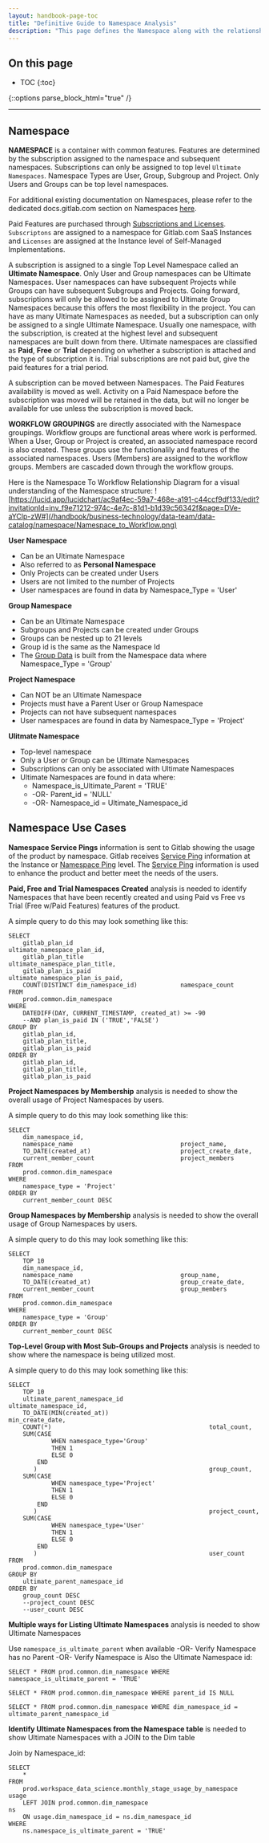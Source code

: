 ```yaml
---
layout: handbook-page-toc
title: "Definitive Guide to Namespace Analysis"
description: "This page defines the Namespace along with the relationship to Workflow groups as well as give directions for Namespace Data Analysis"
---
```


## On this page
- TOC
{:toc}

{::options parse_block_html="true" /}

---
## Namespace 

**NAMESPACE** 
is a container with common features.  Features are determined by the subscription assigned to the namespace and subsequent namespaces.  Subscriptions can only be assigned to top level `Ultimate Namespaces`.  Namespace Types are User, Group, Subgroup and Project.  Only Users and Groups can be top level namespaces.  

For additional existing documentation on Namespaces, please refer to the dedicated docs.gitlab.com section on Namespaces [here](https://docs.gitlab.com/ee/user/group/index.html#namespaces). 

Paid Features are purchased through [Subscriptions and Licenses](https://about.gitlab.com/pricing/licensing-faq/#what-do-i-need-in-order-to-use-my-subscription-or-license).  `Subscriptons` are assigned to a namespace for Gitlab.com SaaS Instances and `Licenses` are assigned at the Instance level of Self-Managed Implementations.  

A subscription is assigned to a single Top Level Namespace called an **Ultimate Namespace**.  Only User and Group namespaces can be Ultimate Namespaces.  User namespaces can have subsequent Projects while Groups can have subsequent Subgroups and Projects. Going forward, subscriptions will only be allowed to be assigned to Ultimate Group Namespaces because this offers the most flexibility in the project. You can have as many Ultimate Namespaces as needed, but a subscription can only be assigned to a single Ultimate Namespace. Usually one namespace, with the subscription, is created at the highest level and subsequent namespaces are built down from there.  Ultimate namespaces are classified as **Paid**, **Free** or **Trial** depending on whether a subscription is attached and the type of subscription it is.  Trial subscriptions are not paid but, give the paid features for a trial period.   

A subscription can be moved between Namespaces.  The Paid Features availability is moved as well.  Activity on a Paid Namespace before the subscription was moved will be retained in the data, but will no longer be available for use unless the subscription is moved back. 

**WORKFLOW GROUPINGS** 
are directly associated with the Namespace groupings.  Workflow groups are functional areas where work is performed. When a User, Group or Project is created, an associated namespace record is also created. These groups use the functionalily and features of the associated namespaces.   Users (Members) are assigned to the workflow groups.  Members are cascaded down through the workflow groups.   

Here is the Namespace To Workflow Relationship Diagram for a visual understanding of the Namespace structure: ![https://lucid.app/lucidchart/ac9af4ec-59a7-468e-a191-c44ccf9df133/edit?invitationId=inv_f9e71212-974c-4e7c-81d1-b1d39c56342f&page=DVe-aYClp-zW#](/handbook/business-technology/data-team/data-catalog/namespace/Namespace_to_Workflow.png) 

**User Namespace**
  * Can be an Ultimate Namespace
  * Also referred to as **Personal Namespace**
  * Only Projects can be created under Users
  * Users are not limited to the number of Projects
  * User namespaces are found in data by Namespace_Type = 'User' 

**Group Namespace**
  * Can be an Ultimate Namespace
  * Subgroups and Projects can be created under Groups
  * Groups can be nested up to 21 levels
  * Group id is the same as the Namespace Id 
  * The [Group Data](https://gitlab-data.gitlab.io/analytics/#!/model/model.gitlab_snowflake.gitlab_dotcom_groups) is built from the Namespace data where Namespace_Type = 'Group'

**Project Namespace**
  * Can NOT be an Ultimate Namespace
  * Projects must have a Parent User or Group Namespace
  * Projects can not have subsequent namespaces
  * User namespaces are found in data by Namespace_Type = 'Project' 

**Ulitmate Namespace**
  * Top-level namespace
  * Only a User or Group can be Ultimate Namespaces 
  * Subscriptions can only be associated with Ultimate Namespaces
  * Ultimate Namespaces are found in data where:
    * Namespace_is_Ultimate_Parent = 'TRUE'
    * -OR- Parent_id = 'NULL' 
    * -OR- Namespace_id = Ultimate_Namespace_id
  

## Namespace Use Cases

**Namespace Service Pings** 
information is sent to Gitlab showing the usage of the product by namespace.  Gitlab receives [Service Ping](https://about.gitlab.com/handbook/business-technology/data-team/data-catalog/saas-service-ping-automation/#saas-namespace-service-ping) information at the Instance or [Namespace Ping](https://about.gitlab.com/handbook/business-technology/data-team/data-catalog/saas-service-ping-automation/#saas-namespace-service-ping) level.  The [Service Ping](https://docs.gitlab.com/ee/development/service_ping/) information is used to enhance the product and better meet the needs of the users. 

**Paid, Free and Trial Namespaces Created**
analysis is needed to identify Namespaces that have been recently created and using Paid vs Free vs Trial (Free w/Paid Features) features of the product.  

A simple query to do this may look something like this:
```
SELECT 
    gitlab_plan_id                              ultimate_namespace_plan_id,
    gitlab_plan_title                           ultimate_namespace_plan_title,
    gitlab_plan_is_paid                         ultimate_namespace_plan_is_paid,
    COUNT(DISTINCT dim_namespace_id)            namespace_count
FROM 
    prod.common.dim_namespace
WHERE 
    DATEDIFF(DAY, CURRENT_TIMESTAMP, created_at) >= -90
    --AND plan_is_paid IN ('TRUE','FALSE')
GROUP BY
    gitlab_plan_id,
    gitlab_plan_title,
    gitlab_plan_is_paid
ORDER BY
    gitlab_plan_id,
    gitlab_plan_title,
    gitlab_plan_is_paid
```

**Project Namespaces by Membership**
analysis is needed to show the overall usage of Project Namespaces by users.   

A simple query to do this may look something like this:  
```
SELECT 
    dim_namespace_id,
    namespace_name                              project_name,
    TO_DATE(created_at)                         project_create_date,
    current_member_count                        project_members
FROM 
    prod.common.dim_namespace
WHERE 
    namespace_type = 'Project'
ORDER BY
    current_member_count DESC
```

**Group Namespaces by Membership**
analysis is needed to show the overall usage of Group Namespaces by users.    

A simple query to do this may look something like this:  
```
SELECT 
    TOP 10
    dim_namespace_id,
    namespace_name                              group_name,
    TO_DATE(created_at)                         group_create_date,
    current_member_count                        group_members
FROM 
    prod.common.dim_namespace
WHERE 
    namespace_type = 'Group'
ORDER BY
    current_member_count DESC
```

**Top-Level Group with Most Sub-Groups and Projects**
analysis is needed to show where the namespace is being utilized most.     

A simple query to do this may look something like this:  
```
SELECT
    TOP 10 
    ultimate_parent_namespace_id                        ultimate_namespace_id,
    TO_DATE(MIN(created_at))                            min_create_date,
    COUNT(*)                                            total_count,
    SUM(CASE
            WHEN namespace_type='Group'
            THEN 1
            ELSE 0
        END
       )                                                group_count,
    SUM(CASE
            WHEN namespace_type='Project'
            THEN 1
            ELSE 0
        END
       )                                                project_count,
    SUM(CASE
            WHEN namespace_type='User'
            THEN 1
            ELSE 0
        END
       )                                                user_count   
FROM
    prod.common.dim_namespace
GROUP BY
    ultimate_parent_namespace_id
ORDER BY
    group_count DESC
    --project_count DESC
    --user_count DESC
```

**Multiple ways for Listing Ultimate Namespaces**
analysis is needed to show Ultimate Namespaces     

Use `namespace_is_ultimate_parent` when available -OR- Verify Namespace has no Parent -OR- Verify Namespace is Also the Ultimate Namespace id:
```
SELECT * FROM prod.common.dim_namespace WHERE namespace_is_ultimate_parent = 'TRUE'

SELECT * FROM prod.common.dim_namespace WHERE parent_id IS NULL

SELECT * FROM prod.common.dim_namespace WHERE dim_namespace_id = ultimate_parent_namespace_id
```

**Identify Ultimate Namespaces from the Namespace table**
is needed to show Ultimate Namespaces with a JOIN to the Dim table     

Join by Namespace_id:
```
SELECT 
    * 
FROM 
    prod.workspace_data_science.monthly_stage_usage_by_namespace            usage       
    LEFT JOIN prod.common.dim_namespace                                     ns 
    ON usage.dim_namespace_id = ns.dim_namespace_id 
WHERE 
    ns.namespace_is_ultimate_parent = 'TRUE'
```

 
